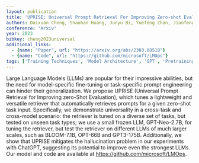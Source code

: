 ```yaml
---
layout: publication
title: 'UPRISE: Universal Prompt Retrieval For Improving Zero-shot Evaluation'
authors: Daixuan Cheng, Shaohan Huang, Junyu Bi, Yuefeng Zhan, Jianfeng Liu, Yujing Wang, Hao Sun, Furu Wei, Denvy Deng, Qi Zhang
conference: "Arxiv"
year: 2023
bibkey: cheng2023universal
additional_links:
  - {name: "Paper", url: "https://arxiv.org/abs/2303.08518"}
  - {name: "Code", url: "https://github.com/microsoft/LMOps"}
tags: ['Training Techniques', 'Model Architecture', 'GPT', 'Pretraining Methods', 'Fine-Tuning', 'Has Code', 'Prompting']
---
```

Large Language Models (LLMs) are popular for their impressive abilities, but
the need for model-specific fine-tuning or task-specific prompt engineering can
hinder their generalization. We propose UPRISE (Universal Prompt Retrieval for
Improving zero-Shot Evaluation), which tunes a lightweight and versatile
retriever that automatically retrieves prompts for a given zero-shot task
input. Specifically, we demonstrate universality in a cross-task and
cross-model scenario: the retriever is tuned on a diverse set of tasks, but
tested on unseen task types; we use a small frozen LLM, GPT-Neo-2.7B, for
tuning the retriever, but test the retriever on different LLMs of much larger
scales, such as BLOOM-7.1B, OPT-66B and GPT3-175B. Additionally, we show that
UPRISE mitigates the hallucination problem in our experiments with ChatGPT,
suggesting its potential to improve even the strongest LLMs. Our model and code
are available at https://github.com/microsoft/LMOps.

